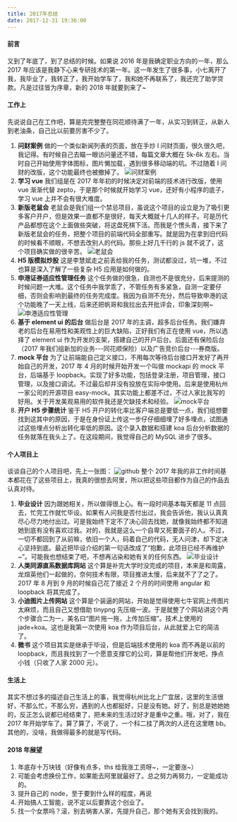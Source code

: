 ```yaml
---
title: 2017年总结
date: 2017-12-31 19:36:00
---
```


#### 前言

又到了年底了，到了总结的时候。如果说 2016 年是我确定职业方向的一年，那么 2017 年应该是我静下心来专研技术的第一年。这一年发生了很多事，小七离开了我，我毕业了，我转正了，我开始学车了，我和她不再联系了，我还完了助学贷款。凡是过往皆为序章，新的 2018 年就要到来了~

#### 工作上

先说说自己在工作吧，算是完完整整在同花顺待满了一年，从实习到转正，从新人到老油条，自己比以前要厉害不少了。

1.  **问财案例**
    做的一个类似新闻列表的页面，放在手炒 I 问财页面，很久很久吧，我记得。有时候自己去瞄一眼访问量还不错，每篇文章大概在 5k-6k 左右。当时自己开始使用字体图标，图片懒加载，遇到很多移动端的坑。不过随着 I 问财的改版，这个功能最终也被撤掉了。
    ![问财案例](https://fs.andylistudio.com/blog/2018_01_05/anli.png/default)
2.  **学习 vue**
    我们组是在 2017 年年初的时候决定对前端的技术进行改版，使用 vue 渐渐代替 zepto，于是那个时候就开始学习 vue，还好有小程序的底子，学习 vue 上并不会有很大难度。
3.  **新版老鼠会**
    老鼠会是我们组一个禁忌项目，虽说这个项目的设立是为了吸引更多客户开户，但是效果一直都不是很好，每天大概就十几人的样子。可是历代产品都想在这个上面做些突破，将这盘死棋下活。而我是个愣头青，接下来了新版老鼠会的任务，把整个项目的前端代码全部重写。就是因为在拿到旧代码的时候看不顺眼，不想去改别人的代码。那些上好几千行的 js 就不说了，这个项目确实做的很辛苦。
    ![老鼠会](https://fs.andylistudio.com/blog/2018_01_05/ratclub.png/default)
4.  **H5 版模拟炒股**
    这是李慧斌走之前丢给我的任务，测试都没过，坑一堆，不过也算是深入了解了一些复杂 H5 应用是如何做的。
5.  **申港证券适应性管理任务**
    这个任务做的很急，自测也不是很充分，后来提测的时候问题一大堆。这个任务中我学乖了，不管任务有多紧急，自测一定要仔细，否则会影响到最终的任务完成度。我因为自测不充分，然后导致申港的这个功能晚了一天上线，后来还把帆哥和我拉出去开批评会，印象深刻啊~
    ![申港适应性管理](https://fs.andylistudio.com/blog/2018_01_05/shengang.jpg/default)
6.  **基于 element ui 的后台**
    做后台是 2017 年的主调，超多后台任务。我们嫌弃老的后台在易用性和美观性上的巨大缺陷，正好我们有正在使用 vue，所以选择了 element ui 作为开发的支架，搭建自己的开户后台。后面还有保险后台（2017 年我们组新加的业务---同花顺保险）以及广告竞价后台---券商版。
7.  **mock 平台**
    为了让前端能自己定义接口，不用每次等待后台接口开发好了再开始自己的开发，2017 年 4 月的时候开始开发一个叫做 mockapi 的 mock 平台，后端基于 loopback。实现了好多功能，包括登录注册，项目管理，接口管理，以及接口调试。不过最后却并没有投放在实际中使用。后来是使用杭州一家公司的开源项目 easy-mock。其实功能上都差不过，不过人家比我写的好用。关于开发美观易用的软件我还是欠缺技术和经验。
    ![mock平台](https://fs.andylistudio.com/blog/2018_01_05/mock.jpg/default)
8.  **开户 H5 步骤统计**
    鉴于 H5 开户的转化率比客户端总是要低一点，我们组想要找到这其中的原因，于是在身份证上传这一步仔仔细细埋了好多埋点，试图通过这些埋点分析出转化率低的原因。这个录入数据和搭建 koa 后台分析数据的任务就落在我头上了。在这段期间，我觉得自己的 MySQL 进步了很多。

#### 个人项目上

谈谈自己的个人项目吧，先上一张图：
![github](https://fs.andylistudio.com/github.png/default)
整个 2017 年我的非工作时间基本都花在了这些项目上，我真的很想去阿里，所以把这些项目都作为自己的作品去认真对待。

1.  **毕业设计**
    因为跟她相关，所以做得很上心。有一段时间基本每天都是 11 点回去，忙完工作就忙毕设。如果有人问我是否付出过，我会告诉他，我认认真真尽心尽力地付出过。可是我始终下定不了决心回去找她，就像我始终都不知道她到底有没有喜欢过我。对的，我就是这么一个自卑又死要面子的人。不过，一切不都回到了从前嘛，依旧一个人，码着自己的代码，无人问津，却下定决心坚持到底。最近把毕设介绍的第一句话改成了“抱歉，此项目已经不再维护~”。可能我也想结束了吧，不想再沾染和她有关的任何东西。
    ![毕业设计](https://fs.andylistudio.com/blog/2018_01_05/design.png/default)
2.  **人类同源直系数据库网站**
    这个算是补完大学时没完成的项目，本来是和周露，龙煊英他们一起做的，奈何技术有限，项目推进太慢，后来就不了了之了。2017 年 8 月到 9 月的时候自己花了接近 2 个月的时间使用 angular 和 loopback 将其完成了。
3.  **小迪图片上传网站**
    这个算是个装逼的网站，开始是觉得使用七牛官网上传图片太麻烦，而且自己又想借助 tinypng 先压缩一波。于是就整了个网站讲这个两个步骤合二为一，美名曰“图片拖一拖，上传加压缩”。技术上使用的 jade+koa。这也是我第一次使用 koa 作为项目后台，从此就爱上它的简洁了。
4.  **微书**
    这个项目其实是继承于毕设，但是后端技术使用的 koa 而不再是以前的 loopback，而且我找到了一个愿意支撑它的公司，算是帮他们开发吧，挣点小钱（只收了人家 2000 元）。

#### 生活上

其实不想过多的描述自己生活上的事，我觉得杭州比北上广宜居，这里的生活很好，不那么忙，不那么穷，遇到的人也都挺好，只是没有她。好了，别总是她她她的，反正怎么说都已经结束了，把未来的生活过好才是重中之重。哦，对了，我在 2017 年开始学车了。算了算了，不说了，一个科二挂了两次的人还在这里瞎 bb。其他的，没啥，我做得最多的就是写代码。

#### 2018 年展望

1.  年底存十万块钱（好像有点多，ths 给我涨工资呀~，一定要涨~）
2.  可能会考虑换份工作，如果能去阿里就最好了。总之努力再努力，一定能成功的。
3.  提升自己的 node，至于要到什么样的程度，再说
4.  开始搞人工智能，说不定以后要靠这个创业了。
5.  找一个女票吗？滚，别去祸害人家，先提升自己，那个她有天会找到我的。
